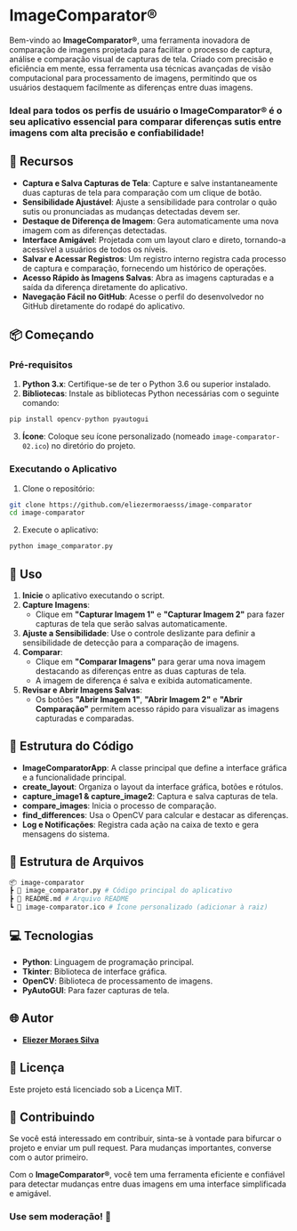 # ImageComparator®

Bem-vindo ao **ImageComparator®**, uma ferramenta inovadora de comparação de imagens projetada para facilitar o processo de captura, análise e comparação visual de capturas de tela. Criado com precisão e eficiência em mente, essa ferramenta usa técnicas avançadas de visão computacional para processamento de imagens, permitindo que os usuários destaquem facilmente as diferenças entre duas imagens.
### Ideal para todos os perfis de usuário o <b>ImageComparator®</b> é o seu aplicativo essencial para comparar diferenças sutis entre imagens com alta precisão e confiabilidade!

## 🎉 Recursos

* **Captura e Salva Capturas de Tela**: Capture e salve instantaneamente duas capturas de tela para comparação com um clique de botão.
* **Sensibilidade Ajustável**: Ajuste a sensibilidade para controlar o quão sutis ou pronunciadas as mudanças detectadas devem ser.
* **Destaque de Diferença de Imagem**: Gera automaticamente uma nova imagem com as diferenças detectadas.
* **Interface Amigável**: Projetada com um layout claro e direto, tornando-a acessível a usuários de todos os níveis.
* **Salvar e Acessar Registros**: Um registro interno registra cada processo de captura e comparação, fornecendo um histórico de operações.
* **Acesso Rápido às Imagens Salvas**: Abra as imagens capturadas e a saída da diferença diretamente do aplicativo.
* **Navegação Fácil no GitHub**: Acesse o perfil do desenvolvedor no GitHub diretamente do rodapé do aplicativo.

## 📦 Começando

### Pré-requisitos

1. **Python 3.x**: Certifique-se de ter o Python 3.6 ou superior instalado.
2. **Bibliotecas**: Instale as bibliotecas Python necessárias com o seguinte comando:
```python	
pip install opencv-python pyautogui
```
3. **Ícone**: Coloque seu ícone personalizado (nomeado `image-comparator-02.ico`) no diretório do projeto.

### Executando o Aplicativo

1. Clone o repositório:
```bash
git clone https://github.com/eliezermoraesss/image-comparator
cd image-comparator
```
2. Execute o aplicativo:
```python
python image_comparator.py
```
## 🚀 Uso

1. **Inicie** o aplicativo executando o script.
2. **Capture Imagens**:
   * Clique em **"Capturar Imagem 1"** e **"Capturar Imagem 2"** para fazer capturas de tela que serão salvas automaticamente.
3. **Ajuste a Sensibilidade**: Use o controle deslizante para definir a sensibilidade de detecção para a comparação de imagens.
4. **Comparar**:
   * Clique em **"Comparar Imagens"** para gerar uma nova imagem destacando as diferenças entre as duas capturas de tela.
   * A imagem de diferença é salva e exibida automaticamente.
5. **Revisar e Abrir Imagens Salvas**:
   * Os botões **"Abrir Imagem 1"**, **"Abrir Imagem 2"** e **"Abrir Comparação"** permitem acesso rápido para visualizar as imagens capturadas e comparadas.

## 📝 Estrutura do Código

* **ImageComparatorApp**: A classe principal que define a interface gráfica e a funcionalidade principal.
* **create_layout**: Organiza o layout da interface gráfica, botões e rótulos.
* **capture_image1 & capture_image2**: Captura e salva capturas de tela.
* **compare_images**: Inicia o processo de comparação.
* **find_differences**: Usa o OpenCV para calcular e destacar as diferenças.
* **Log e Notificações**: Registra cada ação na caixa de texto e gera mensagens do sistema.

## 📂 Estrutura de Arquivos
```bash
📦 image-comparator
┣ 📜 image_comparator.py # Código principal do aplicativo
┣ 📜 README.md # Arquivo README
┗ 📜 image-comparator.ico # Ícone personalizado (adicionar à raiz)
```
## 💻 Tecnologias

* **Python**: Linguagem de programação principal.
* **Tkinter**: Biblioteca de interface gráfica.
* **OpenCV**: Biblioteca de processamento de imagens.
* **PyAutoGUI**: Para fazer capturas de tela.

## 🌐 Autor

* **[Eliezer Moraes Silva](https://www.linkedin.com/in/eliezer-moraes-silva-80b68010b/)**

## 📄 Licença

Este projeto está licenciado sob a Licença MIT.

## 🤝 Contribuindo

Se você está interessado em contribuir, sinta-se à vontade para bifurcar o projeto e enviar um pull request. Para mudanças importantes, converse com o autor primeiro.

Com o **ImageComparator®**, você tem uma ferramenta eficiente e confiável para detectar mudanças entre duas imagens em uma interface simplificada e amigável.

### Use sem moderação! 🚀